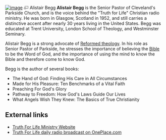 [![image](images/thumb/d/db/Begg.jpg/180px-Begg.jpg)](http://www.theopedia.com/File:Begg.jpg)
[![image](data:image/png;base64,iVBORw0KGgoAAAANSUhEUgAAAA8AAAALCAAAAACFLIiAAAAAAnRSTlMA/1uRIrUAAABPSURBVAjXY/j///+5vXDwjAHIr26ZAgXZe8H8a/+hoIcw/9nevdVL9+79DuPvzQYZFPUezu8BMZLXgkExnD8HAu6hqv//n+HZVjD4DuUDAKlChD3fj6aPAAAAAElFTkSuQmCC)](http://www.theopedia.com/File:Begg.jpg "Enlarge")
Alistair Begg
**Alistair Begg** is the Senior Pastor of Cleveland's Parkside
Church, and is the voice behind the "Truth for Life" Christian
radio ministry. He was born in Glasgow, Scotland in 1952, and still
carries a distinctive accent after nearly 30 years living in the
United States. Begg was educated at Trent University, London School
of Theology, and Westminster Seminary.

Alistair Begg is a strong advocate of
[Reformed theology](Reformed_theology "Reformed theology"). In his
role as Senior Pastor of Parkside, he stresses the importance of
believing the [Bible](Bible "Bible") to be the Word of God, and the
importance of using the mind to know the Bible and therefore come
to know God.

Begg is the author of several books:

-   The Hand of God: Finding His Care in All Circumstances
-   Made for His Pleasure: Ten Benchmarks of a Vital Faith
-   Preaching For God's Glory
-   Pathway to Freedom: How God's Laws Guide Our Lives
-   What Angels Wish They Knew: The Basics of True Christianity

## External links

-   [Truth For Life Ministry Website](http://www.truthforlife.org/)
-   [Truth For Life daily radio broadcast on OnePlace.com](http://www.oneplace.com/ministries/Truth_for_Life/)



